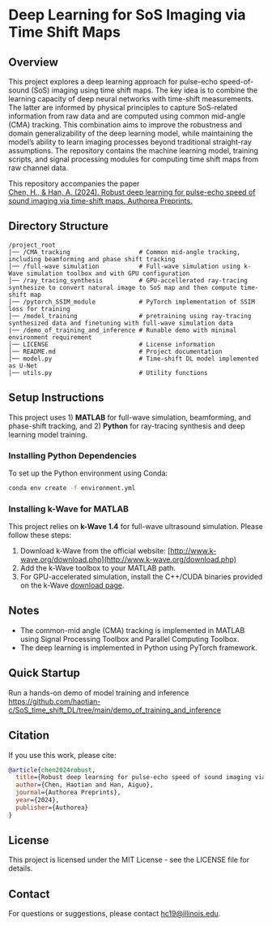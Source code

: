 # Deep Learning for SoS Imaging via Time Shift Maps


## Overview
This project explores a deep learning approach for pulse-echo speed-of-sound (SoS) imaging using time shift maps. The key idea is to combine the learning capacity of deep neural networks with time-shift measurements. The latter are informed by physical principles to capture SoS-related information from raw data and are computed using common mid-angle (CMA) tracking. This combination aims to improve the robustness and domain generalizability of the deep learning model, while maintaining the model’s ability to learn imaging processes beyond traditional straight-ray assumptions. The repository contains the machine learning model, training scripts, and signal processing modules for computing time shift maps from raw channel data.


This repository accompanies the paper  
[Chen, H., & Han, A. (2024). Robust deep learning for pulse-echo speed of sound imaging via time-shift maps. Authorea Preprints.](https://www.techrxiv.org/doi/full/10.36227/techrxiv.171709863.32880935)

## Directory Structure
```
/project_root
│── /CMA_tracking                   # Common mid-angle tracking, including beamforming and phase shift tracking
│── /full-wave simulation           # Full-wave simulation using k-Wave simulation toolbox and with GPU configuration
│── /ray_tracing_synthesis          # GPU-accellerated ray-tracing synthesize to convert natural image to SoS map and then compute time-shift map
│── /pytorch_SSIM_module            # PyTorch implementation of SSIM loss for training
│── /model_training                 # pretraining using ray-tracing synthesized data and finetuning with full-wave simulation data
|── /demo_of_training_and_inference # Runable demo with minimal environment requirement
│── LICENSE                         # License information
│── README.md                       # Project documentation
│── model.py                        # Time-shift DL model implemented as U-Net
│── utils.py                        # Utility functions
```

## Setup Instructions
This project uses 1) **MATLAB** for full-wave simulation, beamforming, and phase-shift tracking, and 2) **Python** for ray-tracing synthesis and deep learning model training.

### Installing Python Dependencies
To set up the Python environment using Conda:
```bash
conda env create -f environment.yml
```


### Installing k-Wave for MATLAB
This project relies on **k-Wave 1.4** for full-wave ultrasound simulation. Please follow these steps:

1. Download k-Wave from the official website: [http://www.k-wave.org/download.php](http://www.k-wave.org/download.php)
2. Add the k-Wave toolbox to your MATLAB path.
3. For GPU-accelerated simulation, install the C++/CUDA binaries provided on the k-Wave [download page](http://www.k-wave.org/download.php).


## Notes
- The common-mid angle (CMA) tracking is implemented in MATLAB using Signal Processing Toolbox and Parallel Computing Toolbox.
- The deep learning is implemented in Python using PyTorch framework.

## Quick Startup
Run a hands-on demo of model training and inference
https://github.com/haotian-c/SoS_time_shift_DL/tree/main/demo_of_training_and_inference


## Citation

If you use this work, please cite:

```bibtex
@article{chen2024robust,
  title={Robust deep learning for pulse-echo speed of sound imaging via time-shift maps},
  author={Chen, Haotian and Han, Aiguo},
  journal={Authorea Preprints},
  year={2024},
  publisher={Authorea}
}
```


## License
This project is licensed under the MIT License - see the LICENSE file for details.

## Contact
For questions or suggestions, please contact hc19@illinois.edu.
